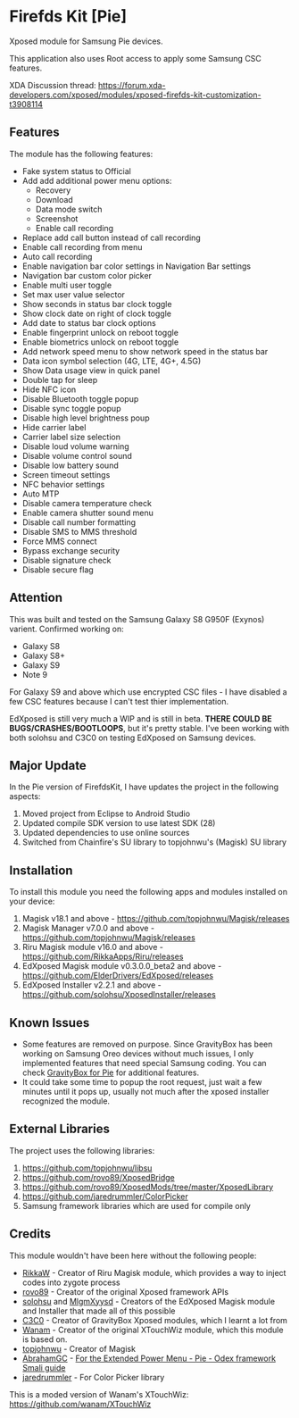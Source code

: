 # Firefds Kit [Pie]

Xposed module for Samsung Pie devices. 

This application also uses Root access to apply some Samsung CSC features.

XDA Discussion thread: https://forum.xda-developers.com/xposed/modules/xposed-firefds-kit-customization-t3908114

## Features
The module has the following features:
- Fake system status to Official
- Add add additional power menu options:
  - Recovery
  - Download
  - Data mode switch
  - Screenshot
  - Enable call recording
- Replace add call button instead of call recording
- Enable call recording from menu
- Auto call recording
- Enable navigation bar color settings in Navigation Bar settings
- Navigation bar custom color picker
- Enable multi user toggle
- Set max user value selector
- Show seconds in status bar clock toggle
- Show clock date on right of clock toggle
- Add date to status bar clock options
- Enable fingerprint unlock on reboot toggle
- Enable biometrics unlock on reboot toggle
- Add network speed menu to show network speed in the status bar
- Data icon symbol selection (4G, LTE, 4G+, 4.5G)
- Show Data usage view in quick panel
- Double tap for sleep
- Hide NFC icon
- Disable Bluetooth toggle popup
- Disable sync toggle popup
- Disable high level brightness poup
- Hide carrier label
- Carrier label size selection
- Disable loud volume warning
- Disable volume control sound
- Disable low battery sound
- Screen timeout settings
- NFC behavior settings
- Auto MTP
- Disable camera temperature check
- Enable camera shutter sound menu
- Disable call number formatting
- Disable SMS to MMS threshold
- Force MMS connect
- Bypass exchange security
- Disable signature check
- Disable secure flag

## Attention
This was built and tested on the Samsung Galaxy S8 G950F (Exynos) varient.
Confirmed working on:
- Galaxy S8
- Galaxy S8+
- Galaxy S9
- Note 9

For Galaxy S9 and above which use encrypted CSC files - I have disabled a few CSC features because I can't test thier implementation.

EdXposed is still very much a WIP and is still in beta. 
**THERE COULD BE BUGS/CRASHES/BOOTLOOPS**, but it's pretty stable.
I've been working with both solohsu and C3C0 on testing EdXposed on Samsung devices.

## Major Update

In the Pie version of FirefdsKit, I have updates the project in the following aspects:
1. Moved project from Eclipse to Android Studio
2. Updated compile SDK version to use latest SDK (28)
3. Updated dependencies to use online sources
4. Switched from Chainfire's SU library to topjohnwu's (Magisk) SU library

## Installation

To install this module you need the following apps and modules installed on your device:
1. Magisk v18.1 and above - https://github.com/topjohnwu/Magisk/releases
2. Magisk Manager v7.0.0 and above - https://github.com/topjohnwu/Magisk/releases
3. Riru Magisk module v16.0 and above - https://github.com/RikkaApps/Riru/releases
4. EdXposed Magisk module v0.3.0.0_beta2 and above - https://github.com/ElderDrivers/EdXposed/releases
5. EdXposed Installer v2.2.1 and above - https://github.com/solohsu/XposedInstaller/releases

## Known Issues

- Some features are removed on purpose. Since GravityBox has been working on Samsung Oreo devices without much issues, I only implemented features that need special Samsung coding. You can check [GravityBox for Pie](https://forum.xda-developers.com/xposed/modules/app-gravitybox-v9-0-0-beta-1-android-9-t3908768) for additional features.
- It could take some time to popup the root request, just wait a few minutes until it pops up, usually not much after the xposed installer recognized the module.

## External Libraries

The project uses the following libraries:
1. https://github.com/topjohnwu/libsu
2. https://github.com/rovo89/XposedBridge
3. https://github.com/rovo89/XposedMods/tree/master/XposedLibrary
4. https://github.com/jaredrummler/ColorPicker
5. Samsung framework libraries which are used for compile only

## Credits
This module wouldn't have been here without the following people:
- [RikkaW](https://github.com/RikkaApps) - Creator of Riru Magisk module, which provides a way to inject codes into zygote process
- [rovo89](https://github.com/rovo89) - Creator of the original Xposed framework APIs
- [solohsu](https://github.com/solohsu) and [MlgmXyysd](https://github.com/MlgmXyysd) - Creators of the EdXposed Magisk module and Installer that made all of this possible
- [C3C0](https://github.com/GravityBox) - Creator of GravityBox Xposed modules, which I learnt a lot from
- [Wanam](https://github.com/wanam) - Creator of the original XTouchWiz module, which this module is based on.
- [topjohnwu](https://github.com/topjohnwu) - Creator of Magisk
- [AbrahamGC](https://forum.xda-developers.com/member.php?u=7393522) - [For the Extended Power Menu - Pie - Odex framework Smali guide](https://forum.xda-developers.com/showpost.php?p=78910083&postcount=944)
- [jaredrummler](https://github.com/jaredrummler) - For Color Picker library

This is a moded version of Wanam's XTouchWiz:
https://github.com/wanam/XTouchWiz
